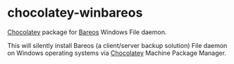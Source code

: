 chocolatey-winbareos
====================

[Chocolatey](http://chocolatey.org) package for [Bareos](http://www.bareos.org) Windows File daemon.

This will silently install Bareos (a client/server backup solution) File daemon on Windows operating systems via [Chocolatey](http://chocolatey.org) Machine Package Manager.
